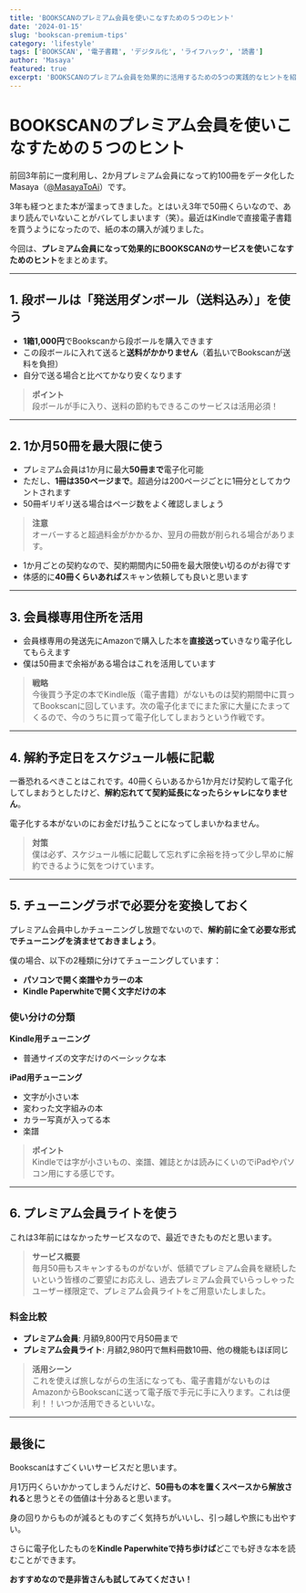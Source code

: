 ```yaml
---
title: 'BOOKSCANのプレミアム会員を使いこなすための５つのヒント'
date: '2024-01-15'
slug: 'bookscan-premium-tips'
category: 'lifestyle'
tags: ['BOOKSCAN', '電子書籍', 'デジタル化', 'ライフハック', '読書']
author: 'Masaya'
featured: true
excerpt: 'BOOKSCANのプレミアム会員を効果的に活用するための5つの実践的なヒントを紹介。段ボールの活用から解約タイミングまで、経験者ならではのノウハウを公開します。'
---
```


# BOOKSCANのプレミアム会員を使いこなすための５つのヒント

前回3年前に一度利用し、2か月プレミアム会員になって約100冊をデータ化したMasaya（[@MasayaToAi](https://x.com/MasayaToAi)）です。

3年も経つとまた本が溜まってきました。とはいえ3年で50冊くらいなので、あまり読んでいないことがバレてしまいます（笑）。最近はKindleで直接電子書籍を買うようになったので、紙の本の購入が減りました。

今回は、**プレミアム会員になって効果的にBOOKSCANのサービスを使いこなすためのヒント**をまとめます。

---

## 1. 段ボールは「発送用ダンボール（送料込み）」を使う

- **1箱1,000円**でBookscanから段ボールを購入できます
- この段ボールに入れて送ると**送料がかかりません**（着払いでBookscanが送料を負担）
- 自分で送る場合と比べてかなり安くなります

> **ポイント**  
> 段ボールが手に入り、送料の節約もできるこのサービスは活用必須！

---

## 2. 1か月50冊を最大限に使う

- プレミアム会員は1か月に最大**50冊まで**電子化可能
- ただし、**1冊は350ページまで**。超過分は200ページごとに1冊分としてカウントされます
- 50冊ギリギリ送る場合はページ数をよく確認しましょう

> **注意**  
> オーバーすると超過料金がかかるか、翌月の冊数が削られる場合があります。

- 1か月ごとの契約なので、契約期間内に50冊を最大限使い切るのがお得です
- 体感的に**40冊くらいあれば**スキャン依頼しても良いと思います

---

## 3. 会員様専用住所を活用

- 会員様専用の発送先にAmazonで購入した本を**直接送って**いきなり電子化してもらえます
- 僕は50冊まで余裕がある場合はこれを活用しています

> **戦略**  
> 今後買う予定の本でKindle版（電子書籍）がないものは契約期間中に買ってBookscanに回しています。次の電子化までにまた家に大量にたまってくるので、今のうちに買って電子化してしまおうという作戦です。

---

## 4. 解約予定日をスケジュール帳に記載

一番恐れるべきことはこれです。40冊くらいあるから1か月だけ契約して電子化してしまおうとしたけど、**解約忘れてて契約延長になったらシャレになりません**。

電子化する本がないのにお金だけ払うことになってしまいかねません。

> **対策**  
> 僕は必ず、スケジュール帳に記載して忘れずに余裕を持って少し早めに解約できるように気をつけています。

---

## 5. チューニングラボで必要分を変換しておく

プレミアム会員中しかチューニングし放題でないので、**解約前に全て必要な形式でチューニングを済ませておきましょう**。

僕の場合、以下の2種類に分けてチューニングしています：

- **パソコンで開く楽譜やカラーの本**
- **Kindle Paperwhiteで開く文字だけの本**

### 使い分けの分類

**Kindle用チューニング**
- 普通サイズの文字だけのベーシックな本

**iPad用チューニング**
- 文字が小さい本
- 変わった文字組みの本
- カラー写真が入ってる本
- 楽譜

> **ポイント**  
> Kindleでは字が小さいもの、楽譜、雑誌とかは読みにくいのでiPadやパソコン用にする感じです。

---

## 6. プレミアム会員ライトを使う

これは3年前にはなかったサービスなので、最近できたものだと思います。

> **サービス概要**  
> 毎月50冊もスキャンするものがないが、低額でプレミアム会員を継続したいという皆様のご要望にお応えし、過去プレミアム会員でいらっしゃったユーザー様限定で、プレミアム会員ライトをご用意いたしました。

### 料金比較

- **プレミアム会員**: 月額9,800円で月50冊まで
- **プレミアム会員ライト**: 月額2,980円で無料冊数10冊、他の機能もほぼ同じ

> **活用シーン**  
> これを使えば旅しながらの生活になっても、電子書籍がないものはAmazonからBookscanに送って電子版で手元に手に入ります。これは便利！！いつか活用できるといいな。

---

## 最後に

Bookscanはすごくいいサービスだと思います。

月1万円くらいかかってしまうんだけど、**50冊もの本を置くスペースから解放される**と思うとその価値は十分あると思います。

身の回りからものが減るとものすごく気持ちがいいし、引っ越しや旅にも出やすい。

さらに電子化したものを**Kindle Paperwhiteで持ち歩けば**どこでも好きな本を読むことができます。

**おすすめなので是非皆さんも試してみてください！** 